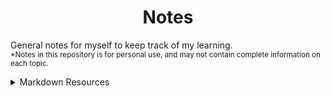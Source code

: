 
<h1 align="center">Notes</h1>
  
General notes for myself to keep track of my learning.  
<sup>*Notes in this repository is for personal use, and may not contain complete information on each topic.</sup>
  
  
  

<details>
  <summary>Markdown Resources</summary>
  
  - [Github's Mastering Makrdown](https://guides.github.com/features/mastering-markdown/)
  - [Markdown Cheatsheet](https://github.com/adam-p/markdown-here/wiki/Markdown-Cheatsheet)


</details>


<!---
**This is how to bold.**

*This is how to emphasize.*

[This is a link.](http://google.com)

1. Lists
2. Are
3. Simple

- Dashes work
  - As well as an asterisk
* Both will come out as a bullet point

## Refs:
[Github](https://guides.github.com/features/mastering-markdown/)

[https://daringfireball.net/projects/markdown/syntax#span](https://daringfireball.net/projects/markdown/syntax#span)

 testing a comment --->
